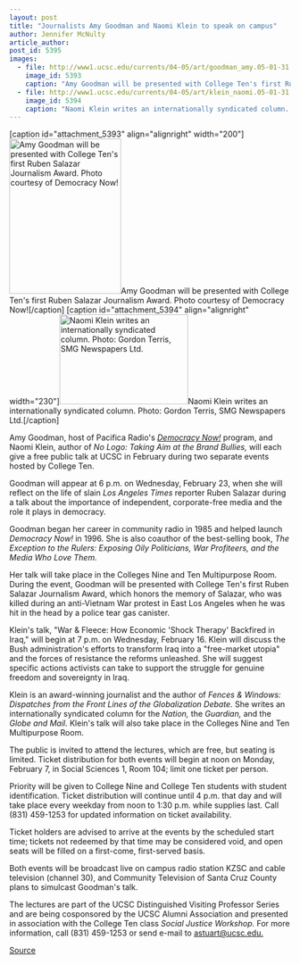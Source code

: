 ```yaml
---
layout: post
title: "Journalists Amy Goodman and Naomi Klein to speak on campus"
author: Jennifer McNulty
article_author: 
post_id: 5395
images:
  - file: http://www1.ucsc.edu/currents/04-05/art/goodman_amy.05-01-31.jpg
    image_id: 5393
    caption: "Amy Goodman will be presented with College Ten's first Ruben Salazar Journalism Award. Photo courtesy of Democracy Now!"
  - file: http://www1.ucsc.edu/currents/04-05/art/klein_naomi.05-01-31.jpg
    image_id: 5394
    caption: "Naomi Klein writes an internationally syndicated column. Photo: Gordon Terris, SMG Newspapers Ltd."
---
```


[caption id="attachment_5393" align="alignright" width="200"]<a href="http://dev-ucsc-news.pantheonsite.io/wp-content/uploads/2005/01/goodman_amy.05-01-31.jpg"><img class="size-full wp-image-5393" src="http://dev-ucsc-news.pantheonsite.io/wp-content/uploads/2005/01/goodman_amy.05-01-31.jpg" alt="Amy Goodman will be presented with College Ten's first Ruben Salazar Journalism Award. Photo courtesy of Democracy Now!" width="200" height="278" /></a>Amy Goodman will be presented with College Ten's first Ruben Salazar Journalism Award. Photo courtesy of Democracy Now![/caption]
[caption id="attachment_5394" align="alignright" width="230"]<a href="http://dev-ucsc-news.pantheonsite.io/wp-content/uploads/2005/01/klein_naomi.05-01-31.jpg"><img class="size-full wp-image-5394" src="http://dev-ucsc-news.pantheonsite.io/wp-content/uploads/2005/01/klein_naomi.05-01-31.jpg" alt="Naomi Klein writes an internationally syndicated column. Photo: Gordon Terris, SMG Newspapers Ltd." width="230" height="161" /></a>Naomi Klein writes an internationally syndicated column. Photo: Gordon Terris, SMG Newspapers Ltd.[/caption]
<a name="content" id="content"></a>
<p>
  Amy Goodman, host of Pacifica Radio's <i><a href="http://www.democracynow.org">Democracy Now!</a></i> program, and Naomi Klein, author of <i>No Logo: Taking Aim at the Brand Bullies,</i> will each give a free public talk at UCSC in February during two separate events hosted by College Ten.
</p>
<p>
  Goodman will appear at 6 p.m. on Wednesday, February 23, when she will reflect on the life of slain <i>Los Angeles Times</i> reporter Ruben Salazar during a talk about the importance of independent, corporate-free media and the role it plays in democracy.
</p>
<p>
  Goodman began her career in community radio in 1985 and helped launch <i>Democracy Now!</i> in 1996. She is also coauthor of the best-selling book, <i>The Exception to the Rulers: Exposing Oily Politicians, War Profiteers, and the Media Who Love Them.</i>
</p>
<p>
  Her talk will take place in the Colleges Nine and Ten Multipurpose Room. During the event, Goodman will be presented with College Ten's first Ruben Salazar Journalism Award, which honors the memory of Salazar, who was killed during an anti-Vietnam War protest in East Los Angeles when he was hit in the head by a police tear gas canister.
</p>
<p>
  Klein's talk, "War &amp; Fleece: How Economic 'Shock Therapy' Backfired in Iraq," will begin at 7 p.m. on Wednesday, February 16. Klein will discuss the Bush administration's efforts to transform Iraq into a "free-market utopia" and the forces of resistance the reforms unleashed. She will suggest specific actions activists can take to support the struggle for genuine freedom and sovereignty in Iraq.
</p>
<p>
  Klein is an award-winning journalist and the author of <i>Fences &amp; Windows: Dispatches from the Front Lines of the Globalization Debate.</i> She writes an internationally syndicated column for the <i>Nation,</i> the <i>Guardian,</i> and the <i>Globe and Mail.</i> Klein's talk will also take place in the Colleges Nine and Ten Multipurpose Room.
</p>
<p>
  The public is invited to attend the lectures, which are free, but seating is limited. Ticket distribution for both events will begin at noon on Monday, February 7, in Social Sciences 1, Room 104; limit one ticket per person.
</p>
<p>
  Priority will be given to College Nine and College Ten students with student identification. Ticket distribution will continue until 4 p.m. that day and will take place every weekday from noon to 1:30 p.m. while supplies last. Call (831) 459-1253 for updated information on ticket availability.
</p>
<p>
  Ticket holders are advised to arrive at the events by the scheduled start time; tickets not redeemed by that time may be considered void, and open seats will be filled on a first-come, first-served basis.
</p>
<p>
  Both events will be broadcast live on campus radio station KZSC and cable television (channel 30), and Community Television of Santa Cruz County plans to simulcast Goodman's talk.
</p>
<p>
  The lectures are part of the UCSC Distinguished Visiting Professor Series and are being cosponsored by the UCSC Alumni Association and presented in association with the College Ten class <i>Social Justice Workshop.</i> For more information, call (831) 459-1253 or send e-mail to <a href="mailto:astuart@ucsc.edu">astuart@ucsc.edu.</a><br>
</p>
<p><a href="http://www1.ucsc.edu/currents/04-05/01-31/lectures.asp" title="Permalink to lectures">Source</a></p>
